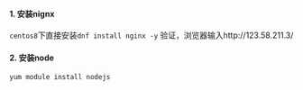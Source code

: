 #### 1. 安装nignx
`centos8`下直接安装`dnf install nginx -y`
验证，浏览器输入http://123.58.211.3/

#### 2. 安装node
`yum module install nodejs`


